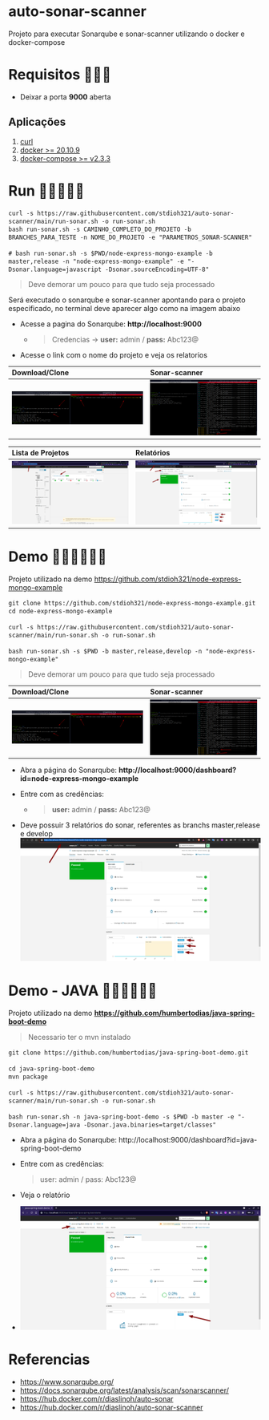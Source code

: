 # auto-sonar-scanner
Projeto para executar Sonarqube e sonar-scanner utilizando o docker e docker-compose

# Requisitos 📝📝📝
* Deixar a porta **9000** aberta

## Aplicações
1. [curl](https://curl.se/download.html)
2. [docker >= 20.10.9](https://docs.docker.com/get-docker/)
3. [docker-compose >= v2.3.3](https://github.com/docker/compose/releases)

# Run 🏃‍♀️🏃🏃‍♂️
```
curl -s https://raw.githubusercontent.com/stdioh321/auto-sonar-scanner/main/run-sonar.sh -o run-sonar.sh
bash run-sonar.sh -s CAMINHO_COMPLETO_DO_PROJETO -b BRANCHES_PARA_TESTE -n NOME_DO_PROJETO -e "PARAMETROS_SONAR-SCANNER"

# bash run-sonar.sh -s $PWD/node-express-mongo-example -b master,release -n "node-express-mongo-example" -e "-Dsonar.language=javascript -Dsonar.sourceEncoding=UTF-8"
```
> Deve demorar um pouco para que tudo seja processado

Será executado o sonarqube e sonar-scanner apontando para o projeto especificado, no terminal deve aparecer algo como na imagem abaixo

* Acesse a pagina do Sonarqube: **http://localhost:9000**
   * > Credencias -> **user:** admin / **pass:** Abc123@
* Acesse o link com o nome do projeto e veja os relatorios

|Download/Clone|Sonar-scanner|
|:---|:---|
|![Download/Clone](docs/snap__01.png)|![Sonar-scanner](docs/snap__02.png)|

|Lista de Projetos|Relatórios|
|:---|:---|
|![Lista de Projetos](docs/snap__04.png)|![Relatórios](docs/snap__05.png)|

# Demo :biking_woman::biking_woman::biking_woman:
Projeto utilizado na demo https://github.com/stdioh321/node-express-mongo-example
```
git clone https://github.com/stdioh321/node-express-mongo-example.git
cd node-express-mongo-example

curl -s https://raw.githubusercontent.com/stdioh321/auto-sonar-scanner/main/run-sonar.sh -o run-sonar.sh

bash run-sonar.sh -s $PWD -b master,release,develop -n "node-express-mongo-example"
```
> Deve demorar um pouco para que tudo seja processado

|Download/Clone|Sonar-scanner|
|:---|:---|
|![Download/Clone](docs/snap__01.png)|![Sonar-scanner](docs/snap__02.png)|

* Abra a página do Sonarqube: **http://localhost:9000/dashboard?id=node-express-mongo-example**
* Entre com as credências: 
  * > **user:** admin / **pass:** Abc123@

* Deve possuir 3 relatórios do sonar, referentes as branchs master,release e develop ![Sonarqube panel](docs/snap__03.png)

# Demo - JAVA :biking_woman::biking_woman::biking_woman:
Projeto utilizado na demo **https://github.com/humbertodias/java-spring-boot-demo**
> Necessario ter o mvn instalado
```
git clone https://github.com/humbertodias/java-spring-boot-demo.git

cd java-spring-boot-demo
mvn package

curl -s https://raw.githubusercontent.com/stdioh321/auto-sonar-scanner/main/run-sonar.sh -o run-sonar.sh

bash run-sonar.sh -n java-spring-boot-demo -s $PWD -b master -e "-Dsonar.language=java -Dsonar.java.binaries=target/classes"
```
* Abra a página do Sonarqube: http://localhost:9000/dashboard?id=java-spring-boot-demo

* Entre com as credências:

  > user: admin / pass: Abc123@
* Veja o relatório
* ![Sonarqube panel Java](docs/snap__06.png)
# Referencias
* https://www.sonarqube.org/
* https://docs.sonarqube.org/latest/analysis/scan/sonarscanner/
* https://hub.docker.com/r/diaslinoh/auto-sonar
* https://hub.docker.com/r/diaslinoh/auto-sonar-scanner